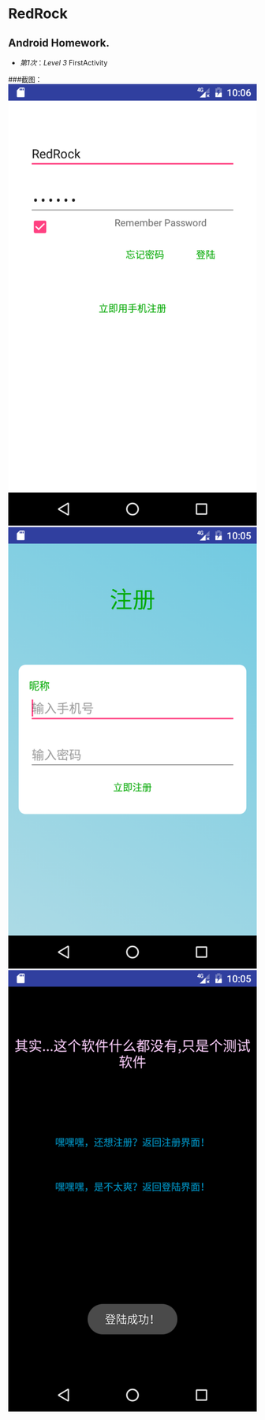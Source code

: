 # RedRock
## Android Homework.
-  *第1次*：*Level 3*  FirstActivity

###截图：
![image](https://github.com/AJDX3906/Android/raw/master/FirstActivity/picture/1.png)
![image](https://github.com/AJDX3906/Android/raw/master/FirstActivity/picture/2.png)
![image](https://github.com/AJDX3906/Android/raw/master/FirstActivity/picture/3.png)
